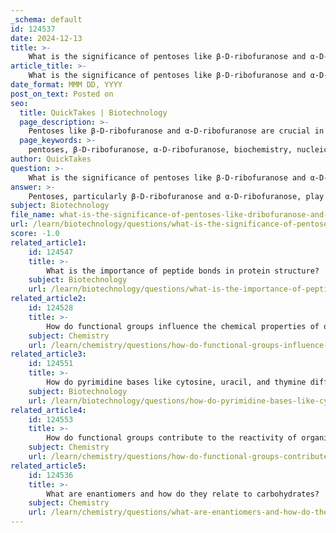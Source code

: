 ```yaml
---
_schema: default
id: 124537
date: 2024-12-13
title: >-
    What is the significance of pentoses like β-D-ribofuranose and α-D-ribofuranose in biochemistry?
article_title: >-
    What is the significance of pentoses like β-D-ribofuranose and α-D-ribofuranose in biochemistry?
date_format: MMM DD, YYYY
post_on_text: Posted on
seo:
  title: QuickTakes | Biotechnology
  page_description: >-
    Pentoses like β-D-ribofuranose and α-D-ribofuranose are crucial in biochemistry for their roles in nucleic acids and metabolic pathways, particularly in RNA structure and the Pentose Phosphate Pathway.
  page_keywords: >-
    pentoses, β-D-ribofuranose, α-D-ribofuranose, biochemistry, nucleic acids, RNA, ribose-5-phosphate, Pentose Phosphate Pathway, metabolic pathways, nucleotide synthesis, chemical reactivity, modifications
author: QuickTakes
question: >-
    What is the significance of pentoses like β-D-ribofuranose and α-D-ribofuranose in biochemistry?
answer: >-
    Pentoses, particularly β-D-ribofuranose and α-D-ribofuranose, play significant roles in biochemistry, especially in the context of nucleic acids and metabolic pathways.\n\n1. **Nucleic Acids**: β-D-ribofuranose is a crucial component of ribonucleic acid (RNA). It forms the backbone of RNA molecules, where its two hydroxyl groups at the C2' and C3' positions are essential for the structural integrity and function of RNA. Most naturally occurring nucleotides and nucleosides are N-glycosyl derivatives of β-D-ribose, which are integral to genetic information storage and flow. The exclusive presence of β-D-ribofuranose in nucleic acids, despite the greater stability of pyranose forms, raises interesting questions in prebiotic chemistry.\n\n2. **Metabolic Pathways**: The Pentose Phosphate Pathway (PPP) is a metabolic route that generates ribose-5-phosphate, a precursor for nucleotide synthesis. This pathway is vital for cellular biosynthesis and provides NADPH, which is essential for anabolic reactions and for defending against oxidative stress. The PPP also metabolizes dietary pentoses and contributes to the production of glycolytic intermediates.\n\n3. **Chemical Reactivity and Modifications**: The modification of ribofuranose in nucleic acids can significantly impact their activity. Changes in the conformation and dynamics of the sugar moiety can alter the local and potentially global structure of nucleic acids, affecting their plasticity and reactivity.\n\nIn summary, β-D-ribofuranose and α-D-ribofuranose are not only fundamental to the structure of nucleic acids but also play critical roles in metabolic processes, highlighting their importance in biochemistry.
subject: Biotechnology
file_name: what-is-the-significance-of-pentoses-like-dribofuranose-and-dribofuranose-in-biochemistry.md
url: /learn/biotechnology/questions/what-is-the-significance-of-pentoses-like-dribofuranose-and-dribofuranose-in-biochemistry
score: -1.0
related_article1:
    id: 124547
    title: >-
        What is the importance of peptide bonds in protein structure?
    subject: Biotechnology
    url: /learn/biotechnology/questions/what-is-the-importance-of-peptide-bonds-in-protein-structure
related_article2:
    id: 124528
    title: >-
        How do functional groups influence the chemical properties of organic molecules?
    subject: Chemistry
    url: /learn/chemistry/questions/how-do-functional-groups-influence-the-chemical-properties-of-organic-molecules
related_article3:
    id: 124551
    title: >-
        How do pyrimidine bases like cytosine, uracil, and thymine differ from purine bases like adenine and guanine?
    subject: Biotechnology
    url: /learn/biotechnology/questions/how-do-pyrimidine-bases-like-cytosine-uracil-and-thymine-differ-from-purine-bases-like-adenine-and-guanine
related_article4:
    id: 124553
    title: >-
        How do functional groups contribute to the reactivity of organic molecules?
    subject: Chemistry
    url: /learn/chemistry/questions/how-do-functional-groups-contribute-to-the-reactivity-of-organic-molecules
related_article5:
    id: 124536
    title: >-
        What are enantiomers and how do they relate to carbohydrates?
    subject: Chemistry
    url: /learn/chemistry/questions/what-are-enantiomers-and-how-do-they-relate-to-carbohydrates
---
```


&nbsp;
